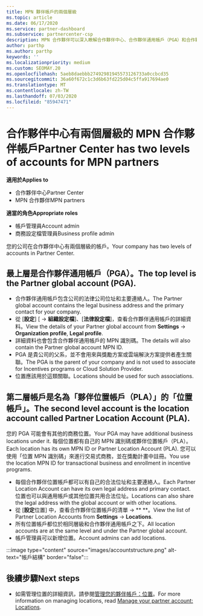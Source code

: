 ```yaml
---
title: MPN 夥伴帳戶的兩個層級
ms.topic: article
ms.date: 06/17/2020
ms.service: partner-dashboard
ms.subservice: partnercenter-csp
description: MPN 合作夥伴可以深入瞭解合作夥伴中心、合作夥伴通用帳戶（PGA）和合作夥伴位置帳戶（PLA）中的兩個帳戶層級。
author: parthp
ms.author: parthp
keywords: ''
ms.localizationpriority: medium
ms.custom: SEOMAY.20
ms.openlocfilehash: 5aeb8daebbb27492981945573126733a0ccbcd35
ms.sourcegitcommit: 36a60f672c1c3d6b63fd225d04c5ffa917694ae0
ms.translationtype: MT
ms.contentlocale: zh-TW
ms.lasthandoff: 07/03/2020
ms.locfileid: "85947471"
---
```

# <a name="partner-center-has-two-levels-of-accounts-for-mpn-partners"></a><span data-ttu-id="7e9b9-103">合作夥伴中心有兩個層級的 MPN 合作夥伴帳戶</span><span class="sxs-lookup"><span data-stu-id="7e9b9-103">Partner Center has two levels of accounts for MPN partners</span></span>

<span data-ttu-id="7e9b9-104">**適用於**</span><span class="sxs-lookup"><span data-stu-id="7e9b9-104">**Applies to**</span></span>

- <span data-ttu-id="7e9b9-105">合作夥伴中心</span><span class="sxs-lookup"><span data-stu-id="7e9b9-105">Partner Center</span></span>
- <span data-ttu-id="7e9b9-106">MPN 合作夥伴</span><span class="sxs-lookup"><span data-stu-id="7e9b9-106">MPN partners</span></span>

<span data-ttu-id="7e9b9-107">**適當的角色**</span><span class="sxs-lookup"><span data-stu-id="7e9b9-107">**Appropriate roles**</span></span>

- <span data-ttu-id="7e9b9-108">帳戶管理員</span><span class="sxs-lookup"><span data-stu-id="7e9b9-108">Account admin</span></span>
- <span data-ttu-id="7e9b9-109">商務設定檔管理員</span><span class="sxs-lookup"><span data-stu-id="7e9b9-109">Business profile admin</span></span>


<span data-ttu-id="7e9b9-110">您的公司在合作夥伴中心有兩個層級的帳戶。</span><span class="sxs-lookup"><span data-stu-id="7e9b9-110">Your company has two levels of accounts in Partner Center.</span></span>

## <a name="the-top-level-is-the-partner-global-account-pga"></a><span data-ttu-id="7e9b9-111">最上層是合作夥伴通用帳戶（PGA）。</span><span class="sxs-lookup"><span data-stu-id="7e9b9-111">The top level is the Partner global account (PGA).</span></span>

- <span data-ttu-id="7e9b9-112">合作夥伴通用帳戶包含公司的法律公司位址和主要連絡人。</span><span class="sxs-lookup"><span data-stu-id="7e9b9-112">The Partner global account contains the legal business address and the primary contact for your company.</span></span> 
- <span data-ttu-id="7e9b9-113">從 [**設定**] [  ->  **組織設定檔**]、[**法律設定檔**]，查看合作夥伴通用帳戶的詳細資料。</span><span class="sxs-lookup"><span data-stu-id="7e9b9-113">View the details of your Partner global account from **Settings** -> **Organization profile**, **Legal profile**.</span></span>
- <span data-ttu-id="7e9b9-114">詳細資料也會包含合作夥伴通用帳戶的 MPN 識別碼。</span><span class="sxs-lookup"><span data-stu-id="7e9b9-114">The details will also contain the Partner global account MPN ID.</span></span> 
- <span data-ttu-id="7e9b9-115">PGA 是貴公司的父系，並不會用來與獎勵方案或雲端解決方案提供者產生關聯。</span><span class="sxs-lookup"><span data-stu-id="7e9b9-115">The PGA is the parent of your company and is not used to associate for Incentives programs or Cloud Solution Provider.</span></span> 
- <span data-ttu-id="7e9b9-116">位置應該用於這類關聯。</span><span class="sxs-lookup"><span data-stu-id="7e9b9-116">Locations should be used for such associations.</span></span>

## <a name="the-second-level-account-is-the-location-account-called-partner-location-account-pla"></a><span data-ttu-id="7e9b9-117">第二層帳戶是名為「夥伴位置帳戶（PLA）」的「位置帳戶」。</span><span class="sxs-lookup"><span data-stu-id="7e9b9-117">The second level account is the location account called Partner Location Account (PLA).</span></span>

<span data-ttu-id="7e9b9-118">您的 PGA 可能會有其他的商務位置。</span><span class="sxs-lookup"><span data-stu-id="7e9b9-118">Your PGA may have additional business locations under it.</span></span> <span data-ttu-id="7e9b9-119">每個位置都有自己的 MPN 識別碼或夥伴位置帳戶（PLA）。</span><span class="sxs-lookup"><span data-stu-id="7e9b9-119">Each location has its own MPN ID or Partner Location Account (PLA).</span></span> <span data-ttu-id="7e9b9-120">您可以使用「位置 MPN 識別碼」來進行交易式商務，並在獎勵計畫中註冊。</span><span class="sxs-lookup"><span data-stu-id="7e9b9-120">You use the location MPN ID for transactional business and enrollment in incentive programs.</span></span>

- <span data-ttu-id="7e9b9-121">每個合作夥伴位置帳戶都可以有自己的合法位址和主要連絡人。</span><span class="sxs-lookup"><span data-stu-id="7e9b9-121">Each Partner Location Account can have its own legal address and primary contact.</span></span> <span data-ttu-id="7e9b9-122">位置也可以與通用帳戶或其他位置共用合法位址。</span><span class="sxs-lookup"><span data-stu-id="7e9b9-122">Locations can also share the legal address with the global account or with other locations.</span></span>
- <span data-ttu-id="7e9b9-123">從 [**設定**位置] 中，查看合作夥伴位置帳戶的清單  ->  \*\* \*\*。</span><span class="sxs-lookup"><span data-stu-id="7e9b9-123">View the list of Partner Location Accounts from **Settings** -> **Locations**.</span></span>
- <span data-ttu-id="7e9b9-124">所有位置帳戶都位於相同層級和合作夥伴通用帳戶之下。</span><span class="sxs-lookup"><span data-stu-id="7e9b9-124">All location accounts are at the same level and under the Partner global account.</span></span>
- <span data-ttu-id="7e9b9-125">帳戶管理員可以新增位置。</span><span class="sxs-lookup"><span data-stu-id="7e9b9-125">Account admins can add locations.</span></span>

:::image type="content" source="images/accountstructure.png" alt-text="帳戶結構" border="false":::

## <a name="next-steps"></a><span data-ttu-id="7e9b9-127">後續步驟</span><span class="sxs-lookup"><span data-stu-id="7e9b9-127">Next steps</span></span>

- <span data-ttu-id="7e9b9-128">如需管理位置的詳細資訊，請參閱[管理您的夥伴帳戶：位置](manage-locations.md)。</span><span class="sxs-lookup"><span data-stu-id="7e9b9-128">For more information on managing locations, read [Manage your partner account: Locations](manage-locations.md).</span></span>
